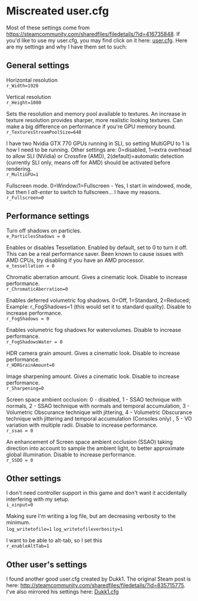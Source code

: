 # Miscreated user.cfg

Most of these settings come from https://steamcommunity.com/sharedfiles/filedetails/?id=416735848. If you'd like to use my user.cfg, you may find click on it here: [user.cfg](user.cfg). Here are my settings and why I have them set to such:

## General settings
Horizontal resolution  
`r_Width=1920`

Vertical resolution  
`r_Height=1080`

Sets the resolution and memory pool available to textures. An increase in texture resolution provides sharper, more realistic looking textures. Can make a big difference on performance if you're GPU memory bound.  
`r_TexturesStreamPoolSize=640`

I have two Nvidia GTX 770 GPUs running in SLI, so setting MultiGPU to 1 is how I need to be running. Other settings are: 0=disabled, 1=extra overhead to allow SLI (NVidia) or Crossfire (AMD), 2(default)=automatic detection (currently SLI only, means off for AMD) should be activated before rendering.  
`r_MultiGPU=1`

Fullscreen mode. 0=Window/1=Fullscreen - Yes, I start in windowed, mode, but then I *alt-enter* to switch to fullscreen... I have my reasons.  
`r_Fullscreen=0`

## Performance settings
Turn off shadows on particles.  
`e_ParticlesShadows = 0`

Enables or disables Tessellation. Enabled by default, set to 0 to turn it off. This can be a real performance saver. Been known to cause issues with AMD CPUs, try disabling if you have an AMD processor.  
`e_tessellation = 0`

Chromatic aberration amount. Gives a cinematic look. Disable to increase performance.  
`r_ChromaticAberration=0`

Enables deferred volumetric fog shadows. 0=Off, 1=Standard, 2=Reduced; Example: r_FogShadows=1 (this would set it to standard quality). Disable to increase performance.  
`r_FogShadows = 0`

Enables volumetric fog shadows for watervolumes. Disable to increase performance.  
`r_FogShadowsWater = 0`

HDR camera grain amount. Gives a cinematic look. Disable to increase performance.  
`r_HDRGrainAmount=0`

Image sharpening amount. Gives a cinematic look. Disable to increase performance.  
`r_Sharpening=0`

Screen space ambient occlusion: 0 - disabled, 1 - SSAO technique with normals, 2 - SSAO technique with normals and temporal accumulation, 3 - Volumetric Obscurance technique with jittering, 4 - Volumetric Obscurance technique with jittering and temporal accumulation (Consoles only) , 5 - VO variation with multiple radii. Disable to increase performance.  
`r_ssao = 0`

An enhancement of Screen space ambient occlusion (SSAO) taking direction into account to sample the ambient light, to better approximate global illumination. Disable to increase performance.  
`r_SSDO = 0`

## Other settings
I don't need controller support in this game and don't want it accidentally interfering with my setup.  
`i_xinput=0`

Making sure I'm writing a log file, but am decreasing verbosity to the minimum.  
`log_writetofile=1`
`log_writetofileverbosity=1`

I want to be able to alt-tab, so I set this  
`r_enableAltTab=1`

## Other user's settings

I found another good user.cfg created by Dukk1. The original Steam post is here: http://steamcommunity.com/sharedfiles/filedetails/?id=835715775. I've also mirrored his settings here: [Dukk1.cfg](Dukk1.cfg)

